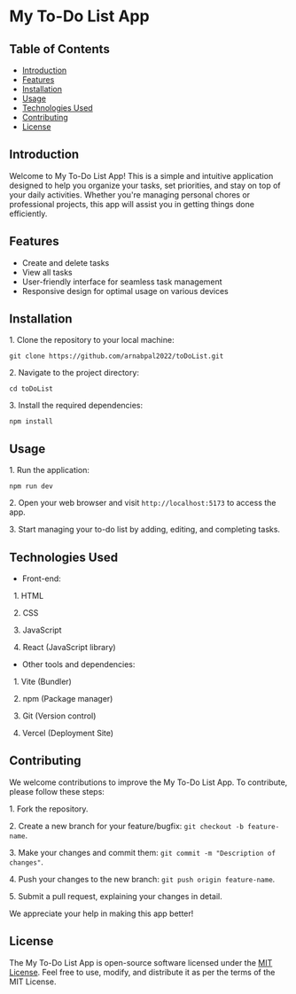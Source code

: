 # My To-Do List App

## Table of Contents

- [Introduction](#introduction)
- [Features](#features)
- [Installation](#installation)
- [Usage](#usage)
- [Technologies Used](#technologies-used)
- [Contributing](#contributing)
- [License](#license)

## Introduction

Welcome to My To-Do List App! This is a simple and intuitive application designed to help you organize your tasks, set priorities, and stay on top of your daily activities. Whether you're managing personal chores or professional projects, this app will assist you in getting things done efficiently.

## Features

- Create and delete tasks
- View all tasks
- User-friendly interface for seamless task management
- Responsive design for optimal usage on various devices

## Installation

1\. Clone the repository to your local machine:
```
git clone https://github.com/arnabpal2022/toDoList.git
```

2\. Navigate to the project directory:
```
cd toDoList
```

3\. Install the required dependencies:
```
npm install
```

## Usage

1\. Run the application:
```
npm run dev
```

2\. Open your web browser and visit `http://localhost:5173` to access the app.

3\. Start managing your to-do list by adding, editing, and completing tasks.

## Technologies Used

- Front-end:

  1. HTML
  
  2. CSS
  
  3. JavaScript
  
  4. React (JavaScript library)

- Other tools and dependencies:

  1. Vite (Bundler)
  
  2. npm (Package manager)
  
  3. Git (Version control)
  
  4. Vercel (Deployment Site)


## Contributing

We welcome contributions to improve the My To-Do List App. To contribute, please follow these steps:

1\. Fork the repository.

2\. Create a new branch for your feature/bugfix: `git checkout -b feature-name`.

3\. Make your changes and commit them: `git commit -m "Description of changes"`.

4\. Push your changes to the new branch: `git push origin feature-name`.

5\. Submit a pull request, explaining your changes in detail.

We appreciate your help in making this app better!

## License

The My To-Do List App is open-source software licensed under the [MIT License](https://opensource.org/licenses/MIT). Feel free to use, modify, and distribute it as per the terms of the MIT License.
